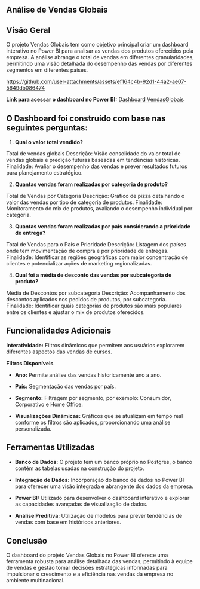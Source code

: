 
## Análise de Vendas Globais

## Visão Geral
O projeto Vendas Globais tem como objetivo principal criar um dashboard interativo no Power BI para analisar as vendas dos produtos oferecidos pela empresa.
A análise abrange o total de vendas em diferentes granularidades, permitindo uma visão detalhada do desempenho das vendas por diferentes segmentos em
diferentes países.

https://github.com/user-attachments/assets/ef164c4b-92d1-44a2-ae07-5649db086474

**Link para acessar o dashboard no Power BI:** [Dashboard VendasGlobais](https://app.powerbi.com/view?r=eyJrIjoiYmRmMWNmYWQtM2NiNC00MjAyLWI4NDItMjUyMDc2NzQxNDYxIiwidCI6IjE3YzQwY2IwLTI2NmItNGViOC1iMTdjLTZkYzYyMTc4ZDcxOCJ9)

## O Dashboard foi construído com base nas seguintes perguntas:

1. **Qual o valor total vendido?**

Total de vendas globais
Descrição: Visão consolidade do valor total de vendas globais e predição futuras baseadas em tendências históricas.
Finalidade: Avaliar o desempenho das vendas e prever resultados futuros para planejamento estratégico.

2. **Quantas vendas foram realizadas por categoria de produto?**

Total de Vendas por Categoria
Descrição: Gráfico de pizza detalhando o valor das vendas por tipo de categoria de produtos.
Finalidade: Monitoramento do mix de produtos, avaliando o desempenho individual por categoria.

3. **Quantas vendas foram realizadas por país considerando a prioridade de entrega?**

Total de Vendas para o País e Prioridade
Descrição: Listagem dos países onde tem movimentação de compra e por prioridade de entregas.
Finalidade: Identificar as regiões geográficas com maior concentração de clientes e potencializar ações de marketing regionalizadas.

4. **Qual foi a média de desconto das vendas por subcategoria de produto?**

Média de Descontos por subcategoria
Descrição: Acompanhamento dos descontos aplicados nos pedidos de produtos, por subcategoria.
Finalidade: Identificar quais categorias de produtos são mais populares entre os clientes e ajustar o mix de produtos oferecidos.

## Funcionalidades Adicionais

**Interatividade:** Filtros dinâmicos que permitem aos usuários explorarem diferentes aspectos das vendas de cursos.

**Filtros Disponíveis**
   - **Ano:** Permite análise das vendas historicamente ano a ano.
   - **País:** Segmentação das vendas por país.
   - **Segmento:** Filtragem por segmento, por exemplo: Consumidor, Corporativo e Home Office.

- **Visualizações Dinâmicas:** Gráficos que se atualizam em tempo real conforme os filtros são aplicados, proporcionando uma análise personalizada.

## Ferramentas Utilizadas

- **Banco de Dados:** O projeto tem um banco próprio no Postgres, o banco contém as tabelas usadas na construção do projeto.

- **Integração de Dados:** Incorporação do banco de dados no Power BI para oferecer uma visão integrada e abrangente dos dados da empresa.

- **Power BI:** Utilizado para desenvolver o dashboard interativo e explorar as capacidades avançadas de visualização de dados.

- **Análise Preditiva:** Utilização de modelos para prever tendências de vendas com base em históricos anteriores.

## Conclusão

O dashboard do projeto Vendas Globais no Power BI oferece uma
ferramenta robusta para análise detalhada das vendas, permitindo à
equipe de vendas e gestão tomar decisões estratégicas informadas
para impulsionar o crescimento e a eficiência nas vendas da empresa
no ambiente multinacional.